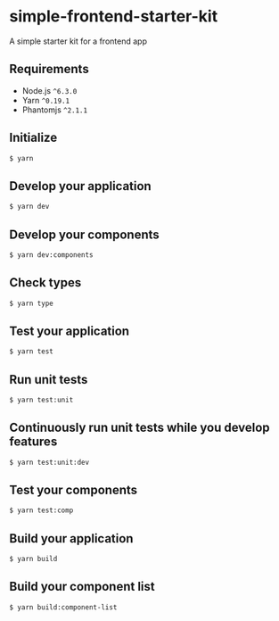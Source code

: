# simple-frontend-starter-kit
A simple starter kit for a frontend app

Requirements
---

- Node.js `^6.3.0`
- Yarn `^0.19.1`
- Phantomjs `^2.1.1`

Initialize
---

```sh
$ yarn
```

Develop your application
---

```sh
$ yarn dev
```

Develop your components
---

```sh
$ yarn dev:components
```

Check types
---

```sh
$ yarn type
```

Test your application
---

```sh
$ yarn test
```

Run unit tests
---

```sh
$ yarn test:unit
```

Continuously run unit tests while you develop features
---

```sh
$ yarn test:unit:dev
```

Test your components
---

```sh
$ yarn test:comp
```

Build your application
---

```sh
$ yarn build
```

Build your component list
---

```sh
$ yarn build:component-list
```
